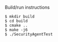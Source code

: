 Build/run instructions

```
$ mkdir build
$ cd build
$ cmake ..
$ make -j6
$ ./SecurityAgentTest
```